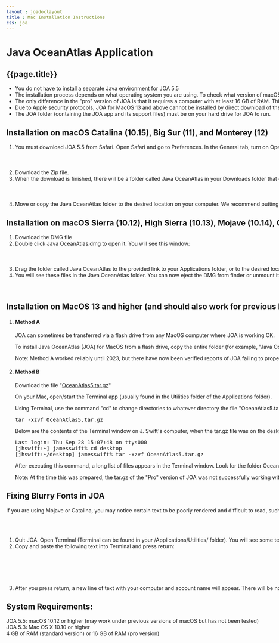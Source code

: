 ```yaml
---
layout : joadoclayout
title : Mac Installation Instructions
css: joa
---
```


<div id="container" class="joa joa_download_windows  row-fluid" style="max-width:125vh;text-align:left;">
	<div id="main_content" class="contained span8" style="min-width:122vh">
		<div id="top"></div>
		<h1>Java OceanAtlas Application</h1>
		<h2>{{page.title}}</h2>
		<ul>
			<li>You do not have to install a separate Java environment for JOA 5.5 </li>
			<li>The installation process depends on what operating system you are using. To check what version of macOS is installed on your computer, go to the apple menu in the top left corner of your screen and select About This Mac. JOA 5.5 has been tested on versions 10.12-10.15, 11, 12, and 13  of macOS.</li>
			<li>The only difference in the "pro" version of JOA is that it requires a computer with at least 16 GB of RAM. This permits JOA to open full resolution versions of the largest global gridded data sets (reduced resolution versions are available, however).</li>
			<li>Due to Apple security protocols, JOA for MacOS 13 and above cannot be installed by direct download of the application. JOA can sometimes be installed via copying from a flash drive (both regular and pro versions). A more reliable installation method is via using the MacOS Terminal app to unpack the "tar" file available via download from this site (regular version only). [Either method should also work for Mac OSs 10.12 through 13, too.]</li>
			<li>The JOA folder (containing the JOA app and its support files) must be on your hard drive for JOA to run.</li>
		</ul>
		<h2>Installation on macOS Catalina (10.15), Big Sur (11), and Monterey (12) </h2>
		<ol>
			<li>You must download JOA 5.5 from Safari. Open Safari and go to Preferences. In the General tab, turn on Open “safe” files after downloading. This is necessary for JOA to install correctly.</li>
			<br>
			<center><img alt="Mac-1" src="assets/images/mac1.jpg" style="max-width:60%"></center>
			<br>
			<li>Download the Zip file.</li>
			<li>When the download is finished, there will be a folder called Java OceanAtlas in your Downloads folder that contains these files:</li>
			<br>
			<center><img alt="Mac-2" src="assets/images/mac2.jpg"></center>
			<br>
			<li>Move or copy the Java OceanAtlas folder to the desired location on your computer. We recommend putting it in Applications.</li>
		</ol>
		<h2>Installation on macOS Sierra (10.12), High Sierra (10.13),  Mojave (10.14), Catalina (10.15), and Big Sur (11). Provisionally on macOS 12 (Monterey).</h2>
		<ol>
			<li>Download the DMG file </li>
			<li>Double click Java OceanAtlas.dmg to open it. You will see this window:</li>
			<br>
			<center><img alt="Mac-3" src="assets/images/mac3.jpg" style="max-width:60%"></center>
			<br>
			<li>Drag the folder called Java OceanAtlas to the provided link to your Applications folder, or to the desired location on your computer. Do not run JOA directly from the DMG.</li>
			<li>You will see these files in the Java OceanAtlas folder. You can now eject the DMG from finder or unmount it using the Disk Utility application. The DMG can be kept as a backup or discarded entirely.</li>
			<br>
			<center><img alt="Mac-2" src="assets/images/mac2.jpg"></center>
		</ol>
		<h2>Installation on MacOS 13 and higher (and should also work for previous MacOS versions).</h2>
		<ol>
			<li><h4>Method A</h4>
			<p>JOA can sometimes be transferred via a flash drive from any MacOS computer where JOA is working OK.</p>
			<p>To install Java OceanAtlas (JOA) for MacOS from a flash drive, copy the entire folder (for example, "Java OceanAtlas 5.5" or "Java OceanAtlas 5.5 pro") onto an appropriate location on your MacOS computer, such as the Applications folder or the Desktop. Copy the entire folder - not just the contents, but folder and all. Notes: (1) Keep the JOA contents together in the folder and (2) JOA will not work directly from the flash drive.</p>
			<p>Note: Method A worked reliably until 2023, but there have now been verified reports of JOA failing to properly open after using this method.</p>
			</li>
			<li><h4>Method B</h4>
			<p>Download the file "<a href="https://cchdo.ucsd.edu/data/41044/OceanAtlas5.tar.gz">OceanAtlas5.tar.gz</a>"</p>
			<p>On your Mac, open/start the Terminal app (usually found in the Utilities folder of the Applications folder).</p>
			<p>Using Terminal, use the command "cd" to change directories to whatever directory the file "OceanAtlas5.tar.gz" is in. Once there, use this command:
			<pre>tar -xzvf OceanAtlas5.tar.gz</pre>
			</p>
			<p>Below are the contents of the Terminal window on J. Swift's computer, when the tar.gz file was on the desktop:
			<pre>Last login: Thu Sep 28 15:07:48 on ttys000
[jhswift:~] jamesswift% cd desktop
[jhswift:~/desktop] jamesswift% tar -xzvf OceanAtlas5.tar.gz</pre>
			After executing this command, a long list of files appears in the Terminal window. Look for the folder OceanAtlas5 on your Mac. That is your Java OceanAtlas folder. You can move it anywhere you wish but keep the contents together (in the folder).
			</p>
			<p>Note: At the time this was prepared, the tar.gz of the "Pro" version of JOA was not successfully working with this method. If the tar.gz of the Pro version does appear on this site, that means we have fixed that problem.</p>
			</li>
		</ol>
		<h2>Fixing Blurry Fonts in JOA</h2>
		<p>If you are using Mojave or Catalina, you may notice certain text to be poorly rendered and difficult to read, such as colorbar labels:
			<br>
			<center><img alt="Mac-4" src="assets/images/mac4.jpg"></center>
			<br>
			<ol>
				<li>Quit JOA. Open Terminal (Terminal can be found in your /Applications/Utilities/ folder). You will see some text in your Terminal window. The gray box is your cursor.</li>
				<li>Copy and paste the following text into Terminal and press return:
					<center>
						<p style="font-family:monospace">defaults write -g CGFontRenderingFontSmoothingDisabled -bool NO</p>
					</center>
				</li>
				<br>
				<center><img alt="Mac-5" src="assets/images/mac5.jpg" style="max-width:60%"></center>
				<br>
				<li>After you press return, a new line of text with your computer and account name will appear. There will be nothing to indicate that a change has taken effect. Quit terminal and restart JOA. If text still appears fuzzy, try logging out of your account and logging back on.</li>
			</ol>
			<h2>System Requirements:</h2>
			<p> JOA 5.5: macOS 10.12 or higher (may work under previous versions of macOS but has not been tested)
				<br> JOA 5.3: Mac OS X 10.10 or higher
				<br> 4 GB of RAM (standard version) or 16 GB of RAM (pro version)</p>
		</p>
